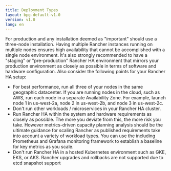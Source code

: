 ```yaml
---
title: Deployment Types
layout: bpg-default-v1.0
version: v1.0
lang: en
---
```


For production and any installation deemed as "important" should use a three-node installation. Having multiple Rancher instances running on multiple nodes ensures high availability that cannot be accomplished with a single node environment. It's also strongly recommended to have a "staging" or "pre-production" Rancher HA environment that mirrors your production environment as closely as possible in terms of software and hardware configuration. Also consider the following points for your Rancher HA setup:
 - For best performance, run all three of your nodes in the same geographic datacenter. If you are running nodes in the cloud, such as AWS, run each node in a separate Availability Zone. For example, launch node 1 in us-west-2a, node 2 in us-west-2b, and node 3 in us-west-2c.
 - Don't run other workloads / microservices in your Rancher HA cluster.
 - Run Rancher HA within the system and hardware requirements as closely as possible. The more you deviate from this, the more risk you take. However metrics-driven capacity planning analysis should be the ultimate guidance for scaling Rancher as published requirements take into account a variety of workload types. You can use the including Prometheus and Grafana monitoring framework to establish a baseline for key metrics as you scale. 
 - Don't run Rancher HA in a hosted Kubernetes environment such as GKE, EKS, or AKS. Rancher upgrades and rollbacks are not supported due to etcd snapshot support

